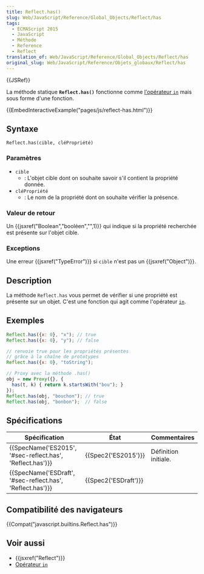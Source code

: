```yaml
---
title: Reflect.has()
slug: Web/JavaScript/Reference/Global_Objects/Reflect/has
tags:
  - ECMAScript 2015
  - JavaScript
  - Méthode
  - Reference
  - Reflect
translation_of: Web/JavaScript/Reference/Global_Objects/Reflect/has
original_slug: Web/JavaScript/Reference/Objets_globaux/Reflect/has
---
```

{{JSRef}}

La méthode statique **`Reflect.has()`** fonctionne comme [l'opérateur `in`](/fr/docs/Web/JavaScript/Reference/Opérateurs/L_opérateur_in) mais sous forme d'une fonction.

{{EmbedInteractiveExample("pages/js/reflect-has.html")}}

## Syntaxe

    Reflect.has(cible, cléPropriété)

### Paramètres

- `cible`
  - : L'objet cible dont on souhaite savoir s'il contient la propriété donnée.
- `cléPropriété`
  - : Le nom de la propriété dont on souhaite vérifier la présence.

### Valeur de retour

Un {{jsxref("Boolean","booléen","",1)}} qui indique si la propriété recherchée est présente sur l'objet cible.

### Exceptions

Une erreur {{jsxref("TypeError")}} si `cible` n'est pas un {{jsxref("Object")}}.

## Description

La méthode `Reflect.has` vous permet de vérifier si une propriété est présente sur un objet. C'est une fonction qui agit comme l'opérateur [`in`](/fr/docs/Web/JavaScript/Reference/Opérateurs/L_opérateur_in).

## Exemples

```js
Reflect.has({x: 0}, "x"); // true
Reflect.has({x: 0}, "y"); // false

// renvoie true pour les propriétés présentes
// grâce à la chaîne de prototypes
Reflect.has({x: 0}, "toString");

// Proxy avec la méthode .has()
obj = new Proxy({}, {
  has(t, k) { return k.startsWith("bou"); }
});
Reflect.has(obj, "bouchon"); // true
Reflect.has(obj, "bonbon");  // false
```

## Spécifications

| Spécification                                                                | État                         | Commentaires         |
| ---------------------------------------------------------------------------- | ---------------------------- | -------------------- |
| {{SpecName('ES2015', '#sec-reflect.has', 'Reflect.has')}} | {{Spec2('ES2015')}}     | Définition initiale. |
| {{SpecName('ESDraft', '#sec-reflect.has', 'Reflect.has')}} | {{Spec2('ESDraft')}} |                      |

## Compatibilité des navigateurs

{{Compat("javascript.builtins.Reflect.has")}}

## Voir aussi

- {{jsxref("Reflect")}}
- [Opérateur `in`](/fr/docs/Web/JavaScript/Reference/Opérateurs/L_opérateur_in)
